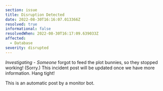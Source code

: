 ```yaml
---
section: issue
title: Disruption Detected
date: 2022-08-30T16:16:07.013366Z
resolved: true
informational: false
resolvedWhen: 2022-08-30T16:17:09.639033Z
affected:
  - Database
severity: disrupted
---
```

*Investigating* - _Someone_ forgot to feed the plot bunnies, so they stopped working! (Sorry.) This incident post will be updated once we have more information. Hang tight!

This is an automatic post by a monitor bot.
        